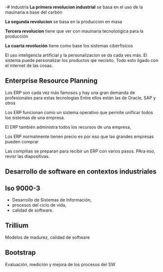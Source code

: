 -# Industria
**La primera revolucion industrial** se basa en el uso de la mauinaria a base del carbón

**La segunda revolucion** se basa en la produccion en masa

**Tercera revolucion** tiene que ver con mauinaria tecnoloógica para la producción

**La cuarta revolución** tiene como base los sistemas ciberfísicos

El uso inteligencia artificial y la personalizacion se da cada ves más.
El sistema puede personalizar los productos qie necisito. Todo esto ligado con el internet de las cosas.

## Enterprise Resource Planning
Los ERP son cada vez más famosos y hay una gran demanda de profesionales para estas tecnologías
Entre ellos están las de Oracle, SAP y otros

Los ERP funcionan como un sistema operativo que permite unificar todos los sistemas de una empresa.

El ERP también administra todos los recursos de una empresa, 

Los ERP normalmente tienen precio es por eso que las grandes empresas pueden comprar

Las compñias se preparan para recibir un ERP con varios pasos. PAra eso, revisr las diapositivas.

## Desarrollo de software en contextos industriales

## Iso 9000-3
* Desarrollo de Sistemas de Información, 
* procesos del ciclo de vida, 
* calidad de software.
## Trillium
Modelos de madurez, calidad de software
## Bootstrap
Evaluación, medición y mejora de los procesos del SW

